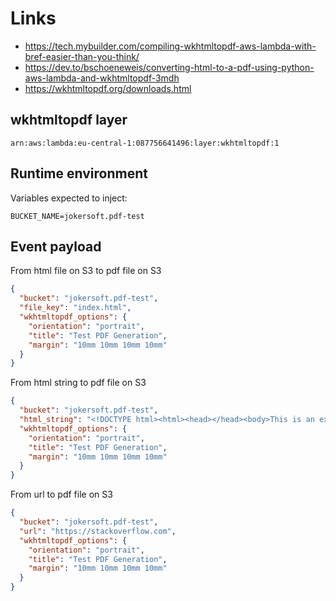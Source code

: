 # Links
- https://tech.mybuilder.com/compiling-wkhtmltopdf-aws-lambda-with-bref-easier-than-you-think/
- https://dev.to/bschoeneweis/converting-html-to-a-pdf-using-python-aws-lambda-and-wkhtmltopdf-3mdh
- https://wkhtmltopdf.org/downloads.html

## wkhtmltopdf layer
`arn:aws:lambda:eu-central-1:087756641496:layer:wkhtmltopdf:1`

## Runtime environment
Variables expected to inject:
```shell
BUCKET_NAME=jokersoft.pdf-test
```

## Event payload
From html file on S3 to pdf file on S3 
```json
{
  "bucket": "jokersoft.pdf-test",
  "file_key": "index.html",
  "wkhtmltopdf_options": {
    "orientation": "portrait",
    "title": "Test PDF Generation",
    "margin": "10mm 10mm 10mm 10mm"
  }
}
```

From html string to pdf file on S3
```json
{
  "bucket": "jokersoft.pdf-test",
  "html_string": "<!DOCTYPE html><html><head></head><body>This is an example of a simple HTML page.</body></html>",
  "wkhtmltopdf_options": {
    "orientation": "portrait",
    "title": "Test PDF Generation",
    "margin": "10mm 10mm 10mm 10mm"
  }
}
```

From url to pdf file on S3
```json
{
  "bucket": "jokersoft.pdf-test",
  "url": "https://stackoverflow.com",
  "wkhtmltopdf_options": {
    "orientation": "portrait",
    "title": "Test PDF Generation",
    "margin": "10mm 10mm 10mm 10mm"
  }
}
```
